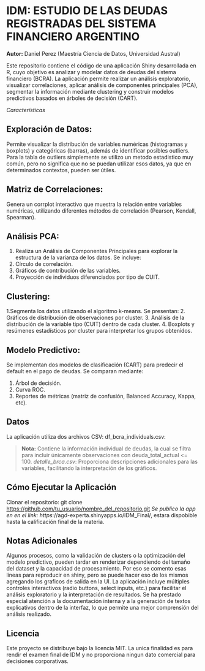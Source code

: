 # IDM:  ESTUDIO DE LAS DEUDAS REGISTRADAS DEL SISTEMA FINANCIERO ARGENTINO
**Autor:** Daniel Perez (Maestría Ciencia de Datos, Universidad Austral)

Este repositorio contiene el código de una aplicación Shiny desarrollada en R, cuyo objetivo es analizar y modelar datos de deudas del sistema financiero (BCRA). La aplicación permite realizar un análisis exploratorio, visualizar correlaciones, aplicar análisis de componentes principales (PCA), segmentar la información mediante clustering y construir modelos predictivos basados en árboles de decisión (CART).

*Características*

## Exploración de Datos:
Permite visualizar la distribución de variables numéricas (histogramas y boxplots) y categóricas (barras), además de identificar posibles outliers. Para la tabla de outliers simplemente se utilizo un metodo estadistico muy común, pero no significa que no se puedan utilizar esos datos, ya que en determinados contextos, pueden ser útiles.

## Matriz de Correlaciones:
Genera un corrplot interactivo que muestra la relación entre variables numéricas, utilizando diferentes métodos de correlación (Pearson, Kendall, Spearman).

## Análisis PCA:
1. Realiza un Análisis de Componentes Principales para explorar la estructura de la varianza de los datos. Se incluye:
2. Círculo de correlación.
3. Gráficos de contribución de las variables.
4. Proyección de individuos diferenciados por tipo de CUIT.

## Clustering:
1.Segmenta los datos utilizando el algoritmo k-means. Se presentan:
2. Gráficos de distribución de observaciones por cluster.
3. Análisis de la distribución de la variable tipo (CUIT) dentro de cada cluster.
4. Boxplots y resúmenes estadísticos por cluster para interpretar los grupos obtenidos.

## Modelo Predictivo:
Se implementan dos modelos de clasificación (CART) para predecir el default en el pago de deudas. Se comparan mediante:
1. Árbol de decisión.
2. Curva ROC.
3. Reportes de métricas (matriz de confusión, Balanced Accuracy, Kappa, etc).

## Datos
La aplicación utiliza dos archivos CSV: df_bcra_individuals.csv:
> **Nota:**  Contiene la información individual de deudas, la cual se filtra para incluir únicamente observaciones con deuda_total_actual <= 100.
*detalle_brca.csv*: Proporciona descripciones adicionales para las variables, facilitando la interpretación de los gráficos.

## Cómo Ejecutar la Aplicación
Clonar el repositorio:
git clone https://github.com/tu_usuario/nombre_del_repositorio.git
*Se publico la app en en el link: https*://agd-experta.shinyapps.io/IDM_Final/, estara dispobible hasta la calificación final de la materia. 

## Notas Adicionales
Algunos procesos, como la validación de clusters o la optimización del modelo predictivo, pueden tardar en renderizar dependiendo del tamaño del dataset y la capacidad de procesamiento.
Por eso se comento esas lineas para reproducir en shiny, pero se puede hacer eso de los mismos agregando los graficos de salida en la UI.
La aplicación incluye múltiples controles interactivos (radio buttons, select inputs, etc.) para facilitar el análisis exploratorio y la interpretación de resultados.
Se ha prestado especial atención a la documentación interna y a la generación de textos explicativos dentro de la interfaz, lo que permite una mejor comprensión del análisis realizado.

## Licencia
Este proyecto se distribuye bajo la licencia MIT. La unica finalidad es para rendir el examen final de IDM y no proporciona ningun dato comercial para decisiones corporativas. 




